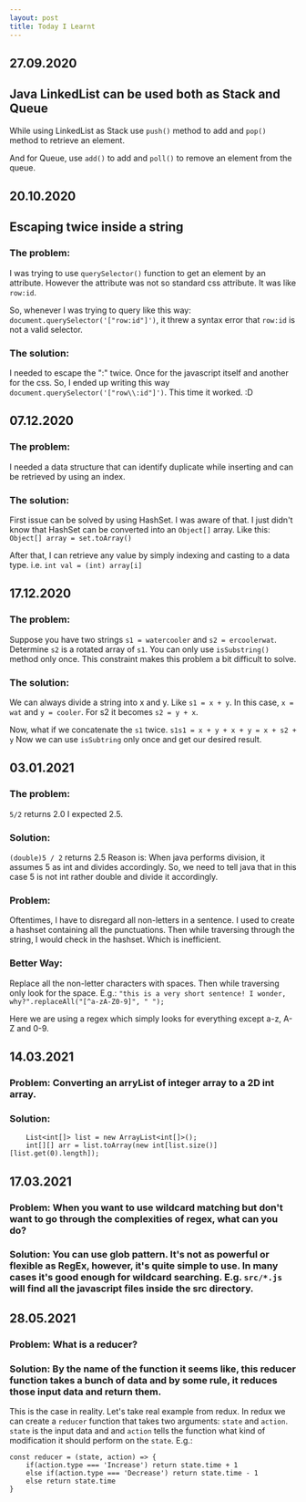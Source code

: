 ```yaml
---
layout: post
title: Today I Learnt
---
```


## 27.09.2020

## Java LinkedList can be used both as Stack and Queue

While using LinkedList as Stack use `push()` method to add and `pop()` method to retrieve an element.

And for Queue, use `add()` to add and `poll()` to remove an element from the queue.

## 20.10.2020

## Escaping twice inside a string

### The problem:

I was trying to use `querySelector()` function to get an element by an attribute. However the attribute was not so standard css attribute. It was like `row:id`.

So, whenever I was trying to query like this way: `document.querySelector('["row:id"]')`, it threw a syntax error that `row:id` is not a valid selector.

### The solution:

I needed to escape the ":" twice. Once for the javascript itself and another for the css.
So, I ended up writing this way `document.querySelector('["row\\:id"]')`. This time it worked. :D

## 07.12.2020

### The problem:

I needed a data structure that can identify duplicate while inserting and can be retrieved by using an index.

### The solution:

First issue can be solved by using HashSet. I was aware of that. I just didn't know that HashSet can be converted into an `Object[]` array. Like this:
`Object[] array = set.toArray()`

After that, I can retrieve any value by simply indexing and casting to a data type. i.e.
`int val = (int) array[i]`

## 17.12.2020

### The problem:

Suppose you have two strings `s1 = watercooler` and `s2 = ercoolerwat`. Determine `s2` is a rotated array of `s1`. You can only use `isSubstring()` method only once.
This constraint makes this problem a bit difficult to solve.

### The solution:

We can always divide a string into x and y. Like `s1 = x + y`. In this case, `x = wat` and `y = cooler`.
For s2 it becomes `s2 = y + x`.

Now, what if we concatenate the `s1` twice. `s1s1 = x + y + x + y = x + s2 + y`
Now we can use `isSubtring` only once and get our desired result.

## 03.01.2021

### The problem:

`5/2` returns 2.0
I expected 2.5.

### Solution:

`(double)5 / 2` returns 2.5
Reason is: When java performs division, it assumes 5 as int and divides accordingly. So, we need to tell java that in this case 5 is not int rather double and divide it accordingly.

### Problem:

Oftentimes, I have to disregard all non-letters in a sentence. I used to create a hashset containing all the punctuations. Then while traversing through the string, I would check in the hashset.
Which is inefficient.

### Better Way:

Replace all the non-letter characters with spaces. Then while traversing only look for the space.
E.g.: `"this is a very short sentence! I wonder, why?".replaceAll("[^a-zA-Z0-9]", " ");`

Here we are using a regex which simply looks for everything except a-z, A-Z and 0-9.

## 14.03.2021

### Problem: Converting an arryList of integer array to a 2D int array.

### Solution:

```
    List<int[]> list = new ArrayList<int[]>();
    int[][] arr = list.toArray(new int[list.size()][list.get(0).length]);
```

## 17.03.2021

### Problem: When you want to use wildcard matching but don't want to go through the complexities of regex, what can you do?

### Solution: You can use glob pattern. It's not as powerful or flexible as RegEx, however, it's quite simple to use. In many cases it's good enough for wildcard searching. E.g. `src/*.js` will find all the javascript files inside the src directory.

## 28.05.2021  

### Problem: What is a reducer?

### Solution: By the name of the function it seems like, this reducer function takes a bunch of data and by some rule, it reduces those input data and return them. 

This is the case in reality. Let's take real example from redux. In redux we can create a `reducer` function that takes two arguments: `state` and `action`. `state` is the input data and and `action`
tells the function what kind of modification it should perform on the `state`. E.g.:
```
const reducer = (state, action) => {
    if(action.type === 'Increase') return state.time + 1
    else if(action.type === 'Decrease') return state.time - 1
    else return state.time
}
```